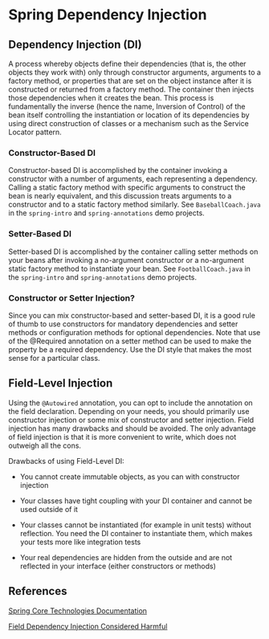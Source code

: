 # Spring Dependency Injection

## Dependency Injection (DI)

A process whereby objects define their dependencies (that is, the other objects they work with) only through constructor arguments, arguments to a factory method, or properties that are set on the object instance after it is constructed or returned from a factory method. The container then injects those dependencies when it creates the bean. This process is fundamentally the inverse (hence the name, Inversion of Control) of the bean itself controlling the instantiation or location of its dependencies by using direct construction of classes or a mechanism such as the Service Locator pattern.

### Constructor-Based DI

Constructor-based DI is accomplished by the container invoking a constructor with a number of arguments, each representing a dependency. Calling a static factory method with specific arguments to construct the bean is nearly equivalent, and this discussion treats arguments to a constructor and to a static factory method similarly. See `BaseballCoach.java` in the `spring-intro` and `spring-annotations` demo projects.

### Setter-Based DI

Setter-based DI is accomplished by the container calling setter methods on your beans after invoking a no-argument constructor or a no-argument static factory method to instantiate your bean. See `FootballCoach.java` in the `spring-intro` and `spring-annotations` demo projects.

### Constructor or Setter Injection?

Since you can mix constructor-based and setter-based DI, it is a good rule of thumb to use constructors for mandatory dependencies and setter methods or configuration methods for optional dependencies. Note that use of the @Required annotation on a setter method can be used to make the property be a required dependency. Use the DI style that makes the most sense for a particular class.

## Field-Level Injection

Using the `@Autowired` annotation, you can opt to include the annotation on the field declaration. Depending on your needs, you should primarily use constructor injection or some mix of constructor and setter injection. Field injection has many drawbacks and should be avoided. The only advantage of field injection is that it is more convenient to write, which does not outweigh all the cons.

Drawbacks of using Field-Level DI:

- You cannot create immutable objects, as you can with constructor injection

- Your classes have tight coupling with your DI container and cannot be used outside of it

- Your classes cannot be instantiated (for example in unit tests) without reflection. You need the DI container to instantiate them, which makes your tests more like integration tests

- Your real dependencies are hidden from the outside and are not reflected in your interface (either constructors or methods)

## References

[Spring Core Technologies Documentation](https://docs.spring.io/spring-framework/docs/current/spring-framework-reference/core.html)

[Field Dependency Injection Considered Harmful](https://www.vojtechruzicka.com/field-dependency-injection-considered-harmful)